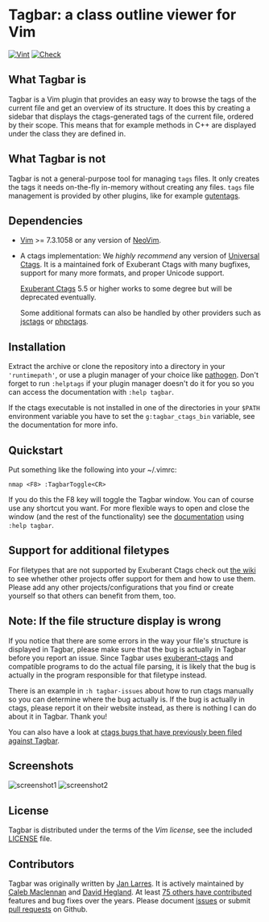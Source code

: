 # Tagbar: a class outline viewer for Vim

[![Vint](https://github.com/preservim/tagbar/workflows/Vint/badge.svg)](https://github.com/preservim/tagbar/actions?workflow=Vint)
[![Check](https://github.com/preservim/tagbar/workflows/Check/badge.svg)](https://github.com/preservim/tagbar/actions?workflow=Check)

## What Tagbar is

Tagbar is a Vim plugin that provides an easy way to browse the tags of the
current file and get an overview of its structure. It does this by creating a
sidebar that displays the ctags-generated tags of the current file, ordered by
their scope. This means that for example methods in C++ are displayed under
the class they are defined in.

## What Tagbar is not

Tagbar is not a general-purpose tool for managing `tags` files. It only
creates the tags it needs on-the-fly in-memory without creating any files.
`tags` file management is provided by other plugins, like for example
[gutentags](https://github.com/ludovicchabant/vim-gutentags).

## Dependencies

* [Vim](http://www.vim.org/) >= 7.3.1058
  or any version of [NeoVim](https://neovim.io/).

* A ctags implementation: We _highly recommend_ any version of [Universal
  Ctags](https://ctags.io). It is a maintained fork of Exuberant Ctags with
  many bugfixes, support for many more formats, and proper Unicode support.

  [Exuberant Ctags](http://ctags.sourceforge.net/) 5.5 or higher works to some
  degree but will be deprecated eventually.

  Some additional formats can also be handled by other providers such as
  [jsctags](https://github.com/sergioramos/jsctags) or
  [phpctags](https://github.com/vim-php/phpctags).

## Installation

Extract the archive or clone the repository into a directory in your
`'runtimepath'`, or use a plugin manager of your choice like
[pathogen](https://github.com/tpope/vim-pathogen). Don't forget to run
`:helptags` if your plugin manager doesn't do it for you so you can access the
documentation with `:help tagbar`.

If the ctags executable is not installed in one of the directories in your
`$PATH` environment variable you have to set the `g:tagbar_ctags_bin`
variable, see the documentation for more info.

## Quickstart

Put something like the following into your ~/.vimrc:

```vim
nmap <F8> :TagbarToggle<CR>
```

If you do this the F8 key will toggle the Tagbar window. You can of course use
any shortcut you want. For more flexible ways to open and close the window
(and the rest of the functionality) see the [documentation](https://github.com/majutsushi/tagbar/blob/master/doc/tagbar.txt) using `:help tagbar`.

## Support for additional filetypes

For filetypes that are not supported by Exuberant Ctags check out [the
wiki](https://github.com/preservim/tagbar/wiki) to see whether other projects
offer support for them and how to use them. Please add any other
projects/configurations that you find or create yourself so that others can
benefit from them, too.

## Note: If the file structure display is wrong

If you notice that there are some errors in the way your file's structure is
displayed in Tagbar, please make sure that the bug is actually in Tagbar
before you report an issue. Since Tagbar uses
[exuberant-ctags](http://ctags.sourceforge.net/) and compatible programs to do
the actual file parsing, it is likely that the bug is actually in the program
responsible for that filetype instead.

There is an example in `:h tagbar-issues` about how to run ctags manually so
you can determine where the bug actually is. If the bug is actually in ctags,
please report it on their website instead, as there is nothing I can do about
it in Tagbar. Thank you!

You can also have a look at [ctags bugs that have previously been filed
against Tagbar](https://github.com/preservim/tagbar/issues?labels=ctags-bug&page=1&state=closed).

## Screenshots

![screenshot1](https://i.imgur.com/Sf9Ls2r.png)
![screenshot2](https://i.imgur.com/n4bpPv3.png)

## License

Tagbar is distributed under the terms of the *Vim license*, see the included [LICENSE](LICENSE) file.

## Contributors

Tagbar was originally written by [Jan Larres](https://github.com/majutsushi).
It is actively maintained by [Caleb Maclennan](https://github.com/alerque) and [David Hegland](https://github.com/raven42).
At least [75 others have contributed](https://github.com/preservim/tagbar/graphs/contributors) features and bug fixes over the years.
Please document [issues](https://github.com/preservim/tagbar/issues) or submit [pull requests](https://github.com/preservim/tagbar/issues) on Github.
